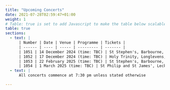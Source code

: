 ```yaml
---
title: "Upcoming Concerts"
date: 2021-07-28T02:59:47+01:00
weight: 1
# Table: true is set to add Javascript to make the table below scalable on mobile device
table: true
sections:
  - text: |
      | Number | Date | Venue | Programme | Tickets |
      | ------ | ---- | ----- | --------- | ------- |
      | 1051 | 14 December 2024 (time: TBC) | St Stephen's, Barbourne, Worcester | Christmas concert including Chilcott - On Christmas Night |  |
      | 1052 | 17 December 2024 (time: TBC) | Holy Trinity, Longlevens, Gloucester | Christmas concert including Chilcott - On Christmas Night |  |
      | 1053 | 22 February 2025 (time: TBC) | St Stephen's, Barbourne, Worcester | Mozart - Mass in C minor<br/>Vivaldi - Gloria |  |
      | 1054 | 1 March 2025 (time: TBC) | St Philip and St James', Leckhampton, Cheltenham | Mozart - Mass in C minor<br/>Vivaldi - Gloria |  |
  - text: |
      All concerts commence at 7:30 pm unless stated otherwise

---
```


